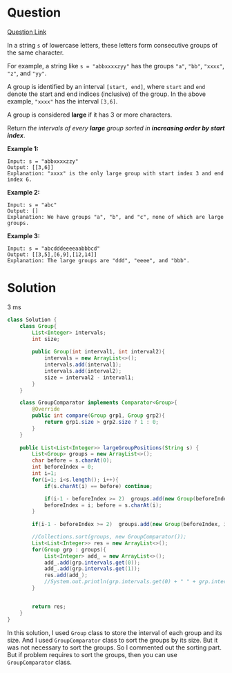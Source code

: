 # Question

[Question Link](https://leetcode.com/problems/positions-of-large-groups/)

In a string `s` of lowercase letters, these letters form consecutive groups of the same character.

For example, a string like `s = "abbxxxxzyy"` has the groups `"a"`, `"bb"`, `"xxxx"`, `"z"`, and `"yy"`.

A group is identified by an interval `[start, end]`, where `start` and `end` denote the start and end indices (inclusive) of the group. In the above example, `"xxxx"` has the interval `[3,6]`.

A group is considered **large** if it has 3 or more characters.

Return *the intervals of every **large** group sorted in **increasing order by start index***.

**Example 1:**

```
Input: s = "abbxxxxzzy"
Output: [[3,6]]
Explanation: "xxxx" is the only large group with start index 3 and end index 6.
```

**Example 2:**

```
Input: s = "abc"
Output: []
Explanation: We have groups "a", "b", and "c", none of which are large groups.
```

**Example 3:**

```
Input: s = "abcdddeeeeaabbbcd"
Output: [[3,5],[6,9],[12,14]]
Explanation: The large groups are "ddd", "eeee", and "bbb".
```

# Solution

3 ms

```java
class Solution {
    class Group{
        List<Integer> intervals;
        int size;
        
        public Group(int interval1, int interval2){
            intervals = new ArrayList<>();
            intervals.add(interval1);
            intervals.add(interval2);
            size = interval2 - interval1;
        }
    }

    class GroupComparator implements Comparator<Group>{
        @Override
        public int compare(Group grp1, Group grp2){
            return grp1.size > grp2.size ? 1 : 0;
        }
    }
    
    public List<List<Integer>> largeGroupPositions(String s) {
        List<Group> groups = new ArrayList<>();
        char before = s.charAt(0);
        int beforeIndex = 0;
        int i=1;
        for(i=1; i<s.length(); i++){
            if(s.charAt(i) == before) continue;

            if(i-1 - beforeIndex >= 2)  groups.add(new Group(beforeIndex, i-1));
            beforeIndex = i; before = s.charAt(i);
        }
        
        if(i-1 - beforeIndex >= 2)  groups.add(new Group(beforeIndex, i-1));

        //Collections.sort(groups, new GroupComparator());
        List<List<Integer>> res = new ArrayList<>();
        for(Group grp : groups){
            List<Integer> add_ = new ArrayList<>();
            add_.add(grp.intervals.get(0));
            add_.add(grp.intervals.get(1));
            res.add(add_);
            //System.out.println(grp.intervals.get(0) + " " + grp.intervals.get(1));
        }


        return res;
    }
}
```

In this solution, I used `Group` class to store the interval of each group and its size. And I used `GroupComparator` class to sort the groups by its size. But it was not necessary to sort the groups. So I commented out the sorting part. But if problem requires to sort the groups, then you can use `GroupComparator` class.